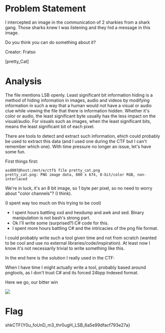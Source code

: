 # Problem Statement

I intercepted an image in the communication of 2 sharkies from a shark gang. Those sharks knew I was listening and they hid a message in this image.

Do you think you can do something about it?

Creator: Fratso

[pretty_Cat]

# Analysis

The file mentions LSB openly. Least significant bit information hiding is a method of hiding information in images, audio and videos by modifying information in such a way that a human would not have a visual or audio clue while viewing the file that there is information hidden. Whether it's color or audio, the least significant byte usually has the less impact on the visual/audio. For visuals such as images, when the least significant bits, means the least significant bit of each pixel.

There are tools to detect and extract such information, ehich could probably be used to extract this data (and I used one during the CTF but I can't remember which one). With time pressure no longer an issue, let's have some fun.

First things first:

    asd007@host:/mnt/e/ctf$ file pretty_cat.png
    pretty_cat.png: PNG image data, 800 x 674, 8-bit/color RGB, non-interlaced
    
We're in luck, it's an 8 bit image, so 1 byte per pixel, so no need to worry about "color channels"? (I think). 

(I spent way too much on this trying to be cool) 
* I spent hours battling xxd and hexdump and awk and sed. Binary manipulation is not bash's strong part. 
* Ok I'll write some (surprised?):C# code for this. 
* I spent more hours battling C# and the intricacies of the png file format. 

I could probably write such a tool given time and not from scratch (wanted to be cool and use no external libraries/code/inspiration). At least now I know it's not necessarily trivial to write something like this.

In the end here is the solution I really used in the CTF:

When I have time I might actually write a tool, probably based around pngtools, as I don't trust C# and its forced 24bpp Indexed format.

Here we go, our bitter win

![](Images/stego_!.png)

# Flag
shkCTF{Y0u_foUnD_m3_thr0ugH_LSB_6a5e99dfacf793e27a}





